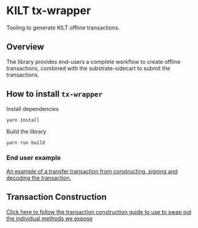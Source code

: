 # KILT tx-wrapper

Tooling to generate KILT offline transactions.

## Overview

The library provides end-users a complete workflow to create offline transactions, combined with the substrate-sidecart to submit the transactions.


## How to install `tx-wrapper`

Install dependencies

```JS
yarn install
```

Build the library

```JS
yarn run build
```

### End user example

[An example of a transfer transaction from constructing, signing and decoding the transaction.](docs/example.md)

## Transaction Construction

[Click here to follow the transaction construction guide to use to swap out the individual methods we expose](docs/transactionConstruction.md)